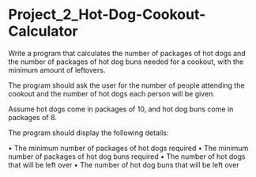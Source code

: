 # Project_2_Hot-Dog-Cookout-Calculator

Write a program that calculates the number of packages of hot dogs and the number of packages of hot dog buns needed for a cookout, with the minimum amount of leftovers.

The program should ask the user for the number of people attending the cookout and the number of hot dogs each person will be given.

Assume hot dogs come in packages of 10, and hot dog buns come in packages of 8.

The program should display the following details:

• The minimum number of packages of hot dogs required
• The minimum number of packages of hot dog buns required
• The number of hot dogs that will be left over
• The number of hot dog buns that will be left over
